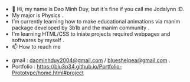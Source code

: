 - 👋 Hi, my name is Dao Minh Duy, but it's fine if you call me Jodalynn :Đ.
- My major is Physics .
- I’m currently learning how to make educational animations via manim package developed by 3b1b and the manim community .
- I'm learning HTML/CSS to iniate projects required webpages and softwares by myself . 
- 📫 How to reach me 
+ gmail         : daominhduy2004@gmail.com / blueshelpea@gmail.com .
+ Portfolio     : https://blu3p34.github.io/Portfolio-Prototype/home.html#project 


